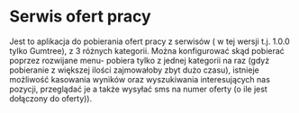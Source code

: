 
Serwis ofert pracy
========

Jest to aplikacja do pobierania ofert pracy z serwisów ( w tej wersji t.j. 1.0.0 tylko Gumtree), z 3 różnych kategorii. Można konfigurować skąd pobierać poprzez rozwijane menu- pobiera tylko z jednej kategorii na raz (gdyż pobieranie z większej ilości zajmowałoby zbyt dużo czasu), istnieje możliwość kasowania wyników oraz wyszukiwania interesujących nas pozycji, przeglądać je a także wysyłać sms na numer oferty (o ile jest dołączony do oferty)).

